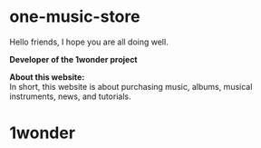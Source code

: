 # one-music-store
Hello friends, I hope you are all doing well.  

**Developer of the 1wonder project**  

**About this website:**  
In short, this website is about purchasing music, albums, musical instruments, news, and tutorials.

# 1wonder
